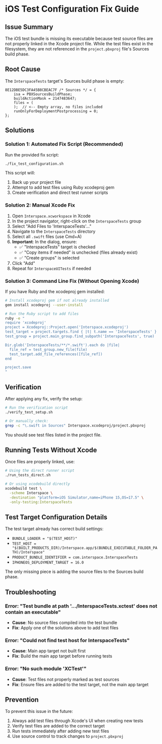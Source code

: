 # iOS Test Configuration Fix Guide

## Issue Summary

The iOS test bundle is missing its executable because test source files are not properly linked in the Xcode project file. While the test files exist in the filesystem, they are not referenced in the `project.pbxproj` file's Sources build phase.

## Root Cause

The `InterspaceTests` target's Sources build phase is empty:
```
8E12DBE5DC3FA45B8CBEAC7F /* Sources */ = {
    isa = PBXSourcesBuildPhase;
    buildActionMask = 2147483647;
    files = (
    );  // <-- Empty array, no files included
    runOnlyForDeploymentPostprocessing = 0;
};
```

## Solutions

### Solution 1: Automated Fix Script (Recommended)

Run the provided fix script:
```bash
./fix_test_configuration.sh
```

This script will:
1. Back up your project file
2. Attempt to add test files using Ruby xcodeproj gem
3. Create verification and direct test runner scripts

### Solution 2: Manual Xcode Fix

1. Open `Interspace.xcworkspace` in Xcode
2. In the project navigator, right-click on the `InterspaceTests` group
3. Select "Add Files to 'InterspaceTests'..."
4. Navigate to the `InterspaceTests` directory
5. Select all `.swift` files (use Cmd+A)
6. **Important**: In the dialog, ensure:
   - ✅ "InterspaceTests" target is checked
   - ✅ "Copy items if needed" is unchecked (files already exist)
   - ✅ "Create groups" is selected
7. Click "Add"
8. Repeat for `InterspaceUITests` if needed

### Solution 3: Command Line Fix (Without Opening Xcode)

If you have Ruby and the xcodeproj gem installed:

```bash
# Install xcodeproj gem if not already installed
gem install xcodeproj --user-install

# Run the Ruby script to add files
ruby -e "
require 'xcodeproj'
project = Xcodeproj::Project.open('Interspace.xcodeproj')
test_target = project.targets.find { |t| t.name == 'InterspaceTests' }
test_group = project.main_group.find_subpath('InterspaceTests', true)

Dir.glob('InterspaceTests/**/*.swift').each do |file|
  file_ref = test_group.new_file(file)
  test_target.add_file_references([file_ref])
end

project.save
"
```

## Verification

After applying any fix, verify the setup:

```bash
# Run the verification script
./verify_test_setup.sh

# Or manually check:
grep -c "\.swift in Sources" Interspace.xcodeproj/project.pbxproj
```

You should see test files listed in the project file.

## Running Tests Without Xcode

Once files are properly linked, use:

```bash
# Using the direct runner script
./run_tests_direct.sh

# Or using xcodebuild directly
xcodebuild test \
  -scheme Interspace \
  -destination "platform=iOS Simulator,name=iPhone 15,OS=17.5" \
  -only-testing:InterspaceTests
```

## Test Target Configuration Details

The test target already has correct build settings:
- `BUNDLE_LOADER = "$(TEST_HOST)"`
- `TEST_HOST = "$(BUILT_PRODUCTS_DIR)/Interspace.app/$(BUNDLE_EXECUTABLE_FOLDER_PATH)/Interspace"`
- `PRODUCT_BUNDLE_IDENTIFIER = com.interspace.InterspaceTests`
- `IPHONEOS_DEPLOYMENT_TARGET = 16.0`

The only missing piece is adding the source files to the Sources build phase.

## Troubleshooting

### Error: "Test bundle at path '.../InterspaceTests.xctest' does not contain an executable"
- **Cause**: No source files compiled into the test bundle
- **Fix**: Apply one of the solutions above to add test files

### Error: "Could not find test host for InterspaceTests"
- **Cause**: Main app target not built first
- **Fix**: Build the main app target before running tests

### Error: "No such module 'XCTest'"
- **Cause**: Test files not properly marked as test sources
- **Fix**: Ensure files are added to the test target, not the main app target

## Prevention

To prevent this issue in the future:
1. Always add test files through Xcode's UI when creating new tests
2. Verify test files are added to the correct target
3. Run tests immediately after adding new test files
4. Use source control to track changes to `project.pbxproj`